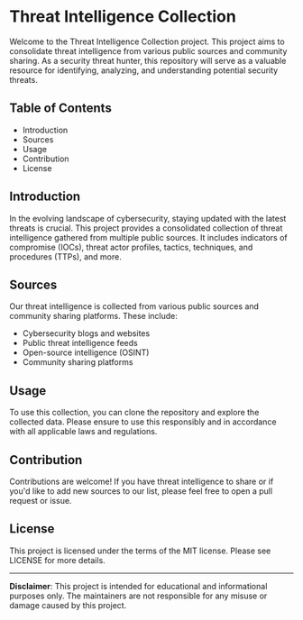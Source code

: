 # Threat Intelligence Collection

Welcome to the Threat Intelligence Collection project. This project aims to consolidate threat intelligence from various public sources and community sharing. As a security threat hunter, this repository will serve as a valuable resource for identifying, analyzing, and understanding potential security threats.

## Table of Contents

- Introduction
- Sources
- Usage
- Contribution
- License

## Introduction

In the evolving landscape of cybersecurity, staying updated with the latest threats is crucial. This project provides a consolidated collection of threat intelligence gathered from multiple public sources. It includes indicators of compromise (IOCs), threat actor profiles, tactics, techniques, and procedures (TTPs), and more.

## Sources

Our threat intelligence is collected from various public sources and community sharing platforms. These include:

- Cybersecurity blogs and websites
- Public threat intelligence feeds
- Open-source intelligence (OSINT)
- Community sharing platforms

## Usage

To use this collection, you can clone the repository and explore the collected data. Please ensure to use this responsibly and in accordance with all applicable laws and regulations.

## Contribution

Contributions are welcome! If you have threat intelligence to share or if you'd like to add new sources to our list, please feel free to open a pull request or issue.

## License

This project is licensed under the terms of the MIT license. Please see LICENSE for more details.

---

**Disclaimer**: This project is intended for educational and informational purposes only. The maintainers are not responsible for any misuse or damage caused by this project.
